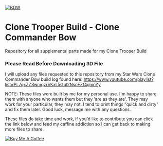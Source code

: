 [![BOW](https://i.imgur.com/RzcEO6a.jpg)](https://youtu.be/pvdbT6hd0-c)

# Clone Trooper Build - Clone Commander Bow
Repository for all supplemental parts made for my Clone Trooper Build
### Please Read Before Downloading 3D File
I will upload any files requested to this repository from my Star Wars Clone Commander Bow build log found here: https://www.youtube.com/playlist?list=PL7qxZZ3wmqzrnKxL5Gul2NsoFZf4gmnYy

NOTE: These files were built by me for my personal use.  I'm happy to share them with anyone who wants them but they 'are as they are'.  They may work for your particular, they may not.  I tend to print things "quick and dirty" and fix them later.  Good luck, message me with any questions. 

These files do take time and work, if you'd like to contribute you can click the link below and feed my caffine addiction so I can get back to making more files to share. 

<a href="https://www.buymeacoffee.com/WjRBDa3dZ" target="_blank"><img src="https://www.buymeacoffee.com/assets/img/custom_images/orange_img.png" alt="Buy Me A Coffee" style="height: auto !important;width: auto !important;" ></a>
